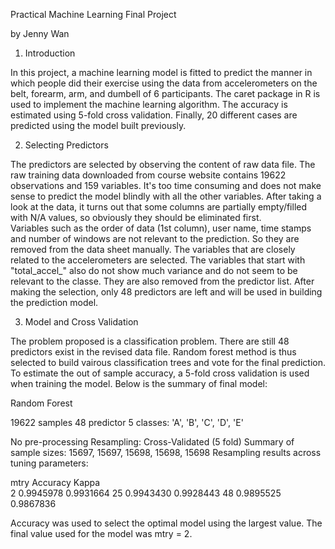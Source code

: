 Practical Machine Learning Final Project 

by Jenny Wan

1. Introduction

In this project, a machine learning model is fitted to predict the manner in which people did their exercise using the data from accelerometers on the belt, forearm, arm, and dumbell of 6 participants. The caret package in R is used to implement the machine learning algorithm. The accuracy is estimated using 5-fold cross validation. Finally, 20 different cases are predicted using the model built previously.

2. Selecting Predictors

The predictors are selected by observing the content of raw data file. The raw training data downloaded from course website contains 19622 observations and 159 variables. It's too time consuming and does not make sense to predict the model blindly with all the other variables. After taking a look at the data, it turns out that some columns are partially empty/filled with N/A values, so obviously they should be eliminated first.  
Variables such as the order of data (1st column), user name, time stamps and number of windows are not relevant to the prediction. So they are removed from the data sheet manually. The variables that are closely related to the accelerometers are selected. The variables that start with "total_accel_" also do not show much variance and do not seem to be relevant to the classe. They are also removed from the predictor list. 
After making the selection, only 48 predictors are left and will be used in building the prediction model.

3. Model and Cross Validation

The problem proposed is a classification problem. There are still 48 predictors exist in the revised data file. Random forest method is thus selected to build vairous classification trees and vote for the final prediction. 
To estimate the out of sample accuracy, a 5-fold cross validation is used when training the model. Below is the summary of final model:

Random Forest 

19622 samples
   48 predictor
    5 classes: 'A', 'B', 'C', 'D', 'E' 

No pre-processing
Resampling: Cross-Validated (5 fold) 
Summary of sample sizes: 15697, 15697, 15698, 15698, 15698 
Resampling results across tuning parameters:

  mtry  Accuracy   Kappa    
   2    0.9945978  0.9931664
  25    0.9943430  0.9928443
  48    0.9895525  0.9867836

Accuracy was used to select the optimal model using  the largest value.
The final value used for the model was mtry = 2. 

